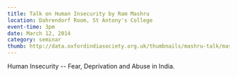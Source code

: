 ```yaml
---
title: Talk on Human Insecurity by Ram Mashru
location: Dahrendorf Room, St Antony's College
event-time: 3pm
date: March 12, 2014
category: seminar
thumb: http://data.oxfordindiasociety.org.uk/thumbnails/mashru-talk/mashru.png
---
```


Human Insecurity -- Fear, Deprivation and Abuse in India.
